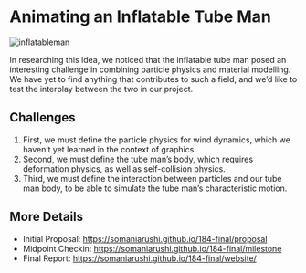 # Animating an Inflatable Tube Man
![inflatableman](https://user-images.githubusercontent.com/54224195/232920651-cdef19f9-f1ca-4262-a6d3-3f5cae416a26.gif)

In researching this idea, we noticed that the inflatable tube man posed an interesting challenge in combining particle physics and material modelling. We have yet to find anything that contributes to such a field, and we’d like to test the interplay between the two in our project.

## Challenges
1. First, we must define the particle physics for wind dynamics, which we haven’t yet learned in the context of graphics.
2. Second, we must define the tube man’s body, which requires deformation physics, as well as self-collision physics.
3. Third, we must define the interaction between particles and our tube man body, to be able to simulate the tube man’s characteristic motion.

## More Details
- Initial Proposal: https://somaniarushi.github.io/184-final/proposal
- Midpoint Checkin: https://somaniarushi.github.io/184-final/milestone
- Final Report: https://somaniarushi.github.io/184-final/website/
